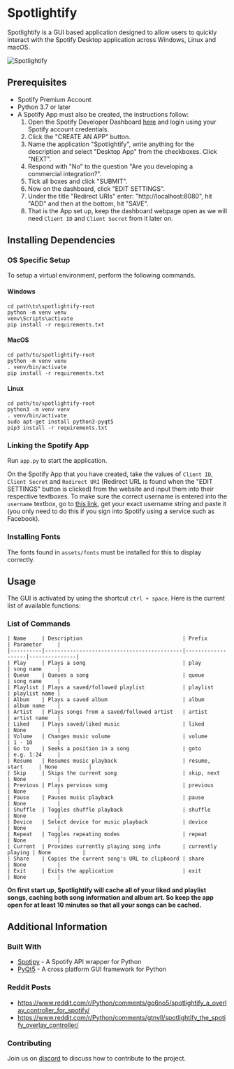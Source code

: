 # Spotlightify

Spotlightify is a GUI based application designed to allow users to quickly interact with the Spotify Desktop application across Windows, Linux and macOS.

![Spotlightify](preview.gif)

## Prerequisites

-   Spotify Premium Account
-   Python 3.7 or later
-   A Spotify App must also be created, the instructions follow:
    1. Open the Spotify Developer Dashboard <a href="https://developer.spotify.com/dashboard/login" target="_blank">here</a> and login using your Spotify account credentials.
    2. Click the "CREATE AN APP" button.
    3. Name the application "Spotlightify", write anything for the description and select "Desktop App" from the checkboxes. Click "NEXT".
    4. Respond with "No" to the question "Are you developing a commercial integration?".
    5. Tick all boxes and click "SUBMIT".
    6. Now on the dashboard, click "EDIT SETTINGS".
    7. Under the title "Redirect URIs" enter: "http://localhost:8080", hit "ADD" and then at the bottom, hit "SAVE".
    8. That is the App set up, keep the dashboard webpage open as we will need `Client ID` and `Client Secret` from it later on.

## Installing Dependencies

### OS Specific Setup

To setup a virtual environment, perform the following commands.

#### Windows

```
cd path\to\spotlightify-root
python -m venv venv
venv\Scripts\activate
pip install -r requirements.txt
```

#### MacOS

```
cd path/to/spotlightify-root
python -m venv venv
. venv/bin/activate
pip install -r requirements.txt
```

#### Linux

```
cd path/to/spotlightify-root
python3 -m venv venv
. venv/bin/activate
sudo apt-get install python3-pyqt5
pip3 install -r requirements.txt
```

### Linking the Spotify App

Run `app.py` to start the application.

On the Spotify App that you have created, take the values of `Client ID`, `Client Secret` and `Redirect URI` (Redirect URL is found when the "EDIT SETTINGS" button is clicked) from the website and input them into their respective textboxes. To make sure the correct username is entered into the `username` textbox, go to <a href="https://www.spotify.com/us/account/overview/" target="_blank">this link</a>, get your exact username string and paste it (you only need to do this if you sign into Spotify using a service such as Facebook).

### Installing Fonts

The fonts found in `assets/fonts` must be installed for this to display correctly.

## Usage

The GUI is activated by using the shortcut `ctrl + space`. Here is the current list of available functions:

### List of Commands

```
| Name     | Description                                | Prefix            | Parameter     |
|----------|--------------------------------------------|-------------------|---------------|
| Play     | Plays a song                               | play              | song name     |
| Queue    | Queues a song                              | queue             | song name     |
| Playlist | Plays a saved/followed playlist            | playlist          | playlist name |
| Album    | Plays a saved album                        | album             | album name    |
| Artist   | Plays songs from a saved/followed artist   | artist            | artist name   |
| Liked    | Plays saved/liked music                    | liked             | None          |
| Volume   | Changes music volume                       | volume            | 1 - 10        |
| Go to    | Seeks a position in a song                 | goto              | e.g. 1:24     |
| Resume   | Resumes music playback                     | resume, start     | None          |
| Skip     | Skips the current song                     | skip, next        | None          |
| Previous | Plays pervious song                        | previous          | None          |
| Pause    | Pauses music playback                      | pause             | None          |
| Shuffle  | Toggles shuffle playback                   | shuffle           | None          |
| Device   | Select device for music playback           | device            | None          |
| Repeat   | Toggles repeating modes                    | repeat            | None          |
| Current  | Provides currently playing song info       | currently playing | None          |
| Share    | Copies the current song's URL to clipboard | share             | None          |
| Exit     | Exits the application                      | exit              | None          |
```

**On first start up, Spotlightify will cache all of your liked and playlist songs, caching both song information and album art. So keep the app open for at least 10 minutes so that all your songs can be cached.**

## Additional Information

### Built With

-   <a href="https://spotipy.readthedocs.io/en/2.12.0/" target="_blank">Spotipy</a> - A Spotify API wrapper for Python
-   <a href="https://www.riverbankcomputing.com/software/pyqt/" target="_blank">PyQt5</a> - A cross platform GUI framework for Python

### Reddit Posts

- https://www.reddit.com/r/Python/comments/go6no5/spotlightify_a_overlay_controller_for_spotify/
- https://www.reddit.com/r/Python/comments/gtnyll/spotlightify_the_spotify_overlay_controller/

### Contributing

Join us on <a href="https://discord.gg/nrDke3q" target="_blank">discord</a> to discuss how to contribute to the project.
